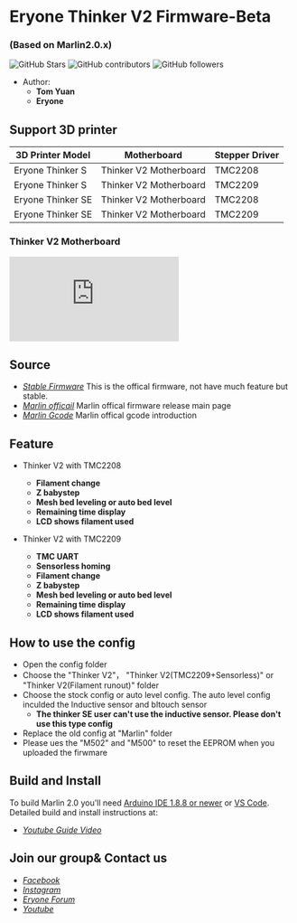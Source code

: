 # Eryone Thinker V2 Firmware-Beta 
###  (Based on Marlin2.0.x)

![GitHub Stars](https://img.shields.io/github/stars/Eryone/mega2560.svg)
![GitHub contributors](https://img.shields.io/github/contributors/Eryone/mega2560.svg)
![GitHub followers](https://img.shields.io/github/followers/Eryone.svg)

- Author: 
  - **Tom Yuan**
  - **Eryone** 


## Support 3D printer

| 3D Printer Model    | Motherboard                | Stepper Driver    
| ------------------- | -------------------------- | --------------
| Eryone Thinker S    | Thinker V2 Motherboard     | TMC2208
| Eryone Thinker S    | Thinker V2 Motherboard     | TMC2209
| Eryone Thinker SE   | Thinker V2 Motherboard     | TMC2208
| Eryone Thinker SE   | Thinker V2 Motherboard     | TMC2209

### Thinker V2 Motherboard

![](https://www.eryone.com/forum/download/file.php?id=162)

## Source               

- *[Stable Firmware](https://github.com/Eryone/mega2560)* This is the offical firmware, not have much feature but stable.
- *[Marlin officail](https://github.com/MarlinFirmware/Marlin)* Marlin offical firmware release main page
- *[Marlin Gcode](https://marlinfw.org/meta/gcode/)* Marlin offical gcode introduction

## Feature
- Thinker V2 with TMC2208
  - **Filament change**
  - **Z babystep** 
  - **Mesh bed leveling or auto bed level**
  - **Remaining time display**
  - **LCD shows filament used**

- Thinker V2 with TMC2209
  - **TMC UART**
  - **Sensorless homing**
  - **Filament change**
  - **Z babystep** 
  - **Mesh bed leveling or auto bed level**
  - **Remaining time display**
  - **LCD shows filament used**

## How to use the config
- Open the config folder
- Choose the "Thinker V2"， "Thinker V2(TMC2209+Sensorless)" or "Thinker V2(Filament runout)" folder
- Choose the stock config or auto level config.
  The auto level config inculded the Inductive sensor and bltouch sensor
  -  **The thinker SE user can't use the inductive sensor. Please don't use this type config**
- Replace the old config at "Marlin" folder
- Please ues the "M502" and "M500" to reset the EEPROM when you uploaded the firwmare

## Build and Install
To build Marlin 2.0 you'll need [Arduino IDE 1.8.8 or newer](https://www.arduino.cc/en/main/software) or [VS Code](https://docs.platformio.org/en/latest/integration/ide/vscode.html). Detailed build and install instructions at:

- *[Youtube Guide Video](https://www.youtube.com/watch?v=b2D4I9Yxejw)*



## Join our group& Contact us
- *[Facebook](https://www.facebook.com/groups/247271792709370/)*
- *[Instagram](https://www.instagram.com/eryone3d/)*
- *[Eryone Forum](https://www.instagram.com/eryone3d/)*
- *[Youtube](https://www.youtube.com/eryone3d)*














